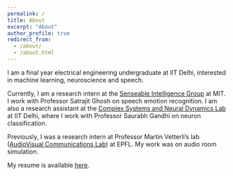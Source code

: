 ```yaml
---
permalink: /
title: About
excerpt: "About"
author_profile: true
redirect_from: 
  - /about/
  - /about.html
---
```



I am a final year electrical engineering undergraduate at IIT Delhi, interested in machine learning, neuroscience and speech. 

Currently, I am a research intern at the [Senseable Intelligence Group](https://sensein.group/) at MIT. I work with Professor Satrajit Ghosh on speech emotion recognition. I am also a research assistant at the [Complex Systems and Neural Dynamics Lab](https://web.iitd.ac.in/~gsaurabhr/) at IIT Delhi, where I work with Professor Saurabh Gandhi on neuron classification.

Previously, I was a research intern at Professor Martin Vetterli’s lab ([AudioVisual Communications Lab](https://www.epfl.ch/labs/lcav/)) at EPFL. My work was on audio room simulation.

My resume is available [here](https://satvik-dixit.github.io/files/CV.docx.pdf).

